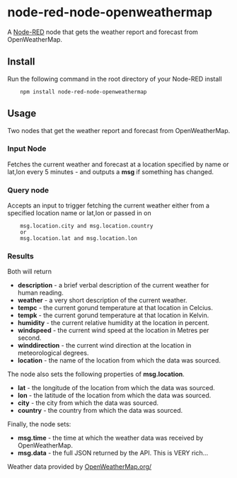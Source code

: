node-red-node-openweathermap
============================

A <a href="http://nodered.org" target="_new">Node-RED</a> node that gets the
weather report and forecast from OpenWeatherMap.

Install
-------

Run the following command in the root directory of your Node-RED install

        npm install node-red-node-openweathermap


Usage
-----

Two nodes that get the weather report and forecast from OpenWeatherMap.


### Input Node

Fetches the current weather and forecast at a location specified by name or
lat,lon every 5 minutes - and outputs a **msg** if something has changed.

### Query node

Accepts an input to trigger fetching the current weather either
from a specified location name or lat,lon or passed in on

        msg.location.city and msg.location.country
        or
        msg.location.lat and msg.location.lon

### Results

Both will return

  - **description** - a brief verbal description of the current weather for human reading.
  - **weather** - a very short description of the current weather.
  - **tempc** - the current gorund temperature at that location in Celcius.
  - **tempk** - the current gorund temperature at that location in Kelvin.
  - **humidity** - the current relative humidity at the location in percent.
  - **windspeed** - the current wind speed at the location in Metres per second.
  - **winddirection** - the current wind direction at the location in meteorological degrees.
  - **location** - the name of the location from which the data was sourced.

The node also sets the following properties of **msg.location**.

  - **lat** - the longitude of the location from which the data was sourced.
  - **lon** - the latitude of the location from which the data was sourced.
  - **city** - the city from which the data was sourced.
  - **country** - the country from which the data was sourced.

Finally, the node sets:

  - **msg.time** - the time at which the weather data was received by OpenWeatherMap.
  - **msg.data** - the full JSON returned by the API. This is VERY rich...

Weather data provided by <a href="http://openweathermap.org/" target="_blank">OpenWeatherMap.org/</a>
